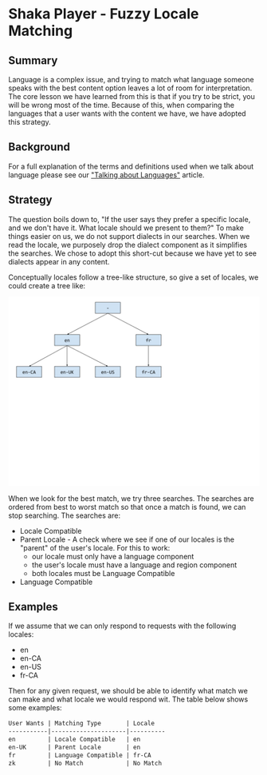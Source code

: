 # Shaka Player - Fuzzy Locale Matching

## Summary
Language is a complex issue, and trying to match what language someone speaks with the best content option leaves a lot of room for interpretation. The core lesson we have learned from this is that if you try to be strict, you will be wrong most of the time. Because of this, when comparing the languages that a user wants with the content we have, we have adopted this strategy.

## Background
For a full explanation of the terms and definitions used when we talk about language please see our ["Talking about Languages"](talking-about-languages.md) article.

## Strategy
The question boils down to, "If the user says they prefer a specific locale, and we don't have it. What locale should we present to them?" To make things easier on us, we do not support dialects in our searches. When we read the locale, we purposely drop the dialect component as it simplifies the searches. We chose to adopt this short-cut because we have yet to see dialects appear in any content.

Conceptually locales follow a tree-like structure, so give a set of locales, we could create a tree like:

![Locales Tree](locales_tree.svg)

When we look for the best match, we try three searches. The searches are ordered from best to worst match so that once a match is found, we can stop searching. The searches are:
 - Locale Compatible
 - Parent Locale - A check where we see if one of our locales is the "parent" of the user's locale. For this to work:
   - our locale must only have a language component
   - the user's locale must have a language and region component
   - both locales must be Language Compatible
 - Language Compatible

## Examples
If we assume that we can only respond to requests with the following locales:
 - en
 - en-CA
 - en-US
 - fr-CA

Then for any given request, we should be able to identify what match we can make and what locale we would respond wit. The table below shows some examples:

```
User Wants | Matching Type       | Locale
-----------|---------------------|----------
en         | Locale Compatible   | en
en-UK      | Parent Locale       | en
fr         | Language Compatible | fr-CA
zk         | No Match            | No Match
```

